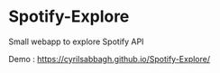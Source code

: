 # Spotify-Explore
Small webapp to explore Spotify API

Demo : https://cyrilsabbagh.github.io/Spotify-Explore/
